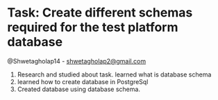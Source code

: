 # Task: Create different schemas required for the test platform database
@Shwetagholap14 - shwetagholap2@gmail.com

1. Research and studied about task. learned what is database schema
2. learned how to create database in PostgreSql
3. Created database using database schema. 
